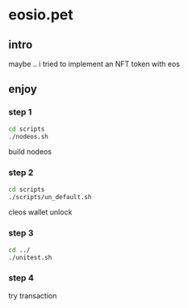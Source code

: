 # eosio.pet

## intro
maybe ..
i tried to implement an NFT token with eos

## enjoy
### step 1
```cmd
cd scripts
./nodeos.sh
```
build nodeos

### step 2
```cmd
cd scripts
./scripts/un_default.sh
```
cleos wallet unlock

### step 3
```cmd
cd ../
./unitest.sh
```
### step 4
try transaction



